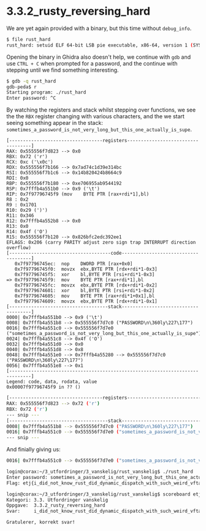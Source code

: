 # 3.3.2_rusty_reversing_hard
We are yet again provided with a binary, but this time without `debug_info`.
```sh
$ file rust_hard
rust_hard: setuid ELF 64-bit LSB pie executable, x86-64, version 1 (SYSV), dynamically linked, BuildID[sha1]=54fec6fc3b4190b65ea4c4cb6ae7f91bf7c48cb2, stripped
```

Opening the binary in Ghidra also doesn't help, we continue with `gdb` and use `CTRL + C` when prompted for a password, and the continue with stepping until we find something interesting.

```sh
$ gdb -q rust_hard
gdb-peda$ r
Starting program: ./rust_hard
Enter password: ^C
```

By watching the registers and stack whilst stepping over functions, we see the the `RBX` register changing with various characters, and the we start seeing something appear in the stack: `sometimes_a_password_is_not_very_long_but_this_one_actually_is_supe`. 

```
[----------------------------------registers-----------------------------------]
RAX: 0x555556f7d823 --> 0x0
RBX: 0x72 ('r')
RCX: 0xc ('\x0c')
RDX: 0x555556f7b166 --> 0x7ad74c1d39e314bc
RSI: 0x555556f7b1c6 --> 0x14b820424b8664c9
RDI: 0x0
RBP: 0x555556f7b180 --> 0xe706955ab9544192
RSP: 0x7fffb4a551b0 --> 0x9 ('\t')
RIP: 0x7f97796745f9 (mov    BYTE PTR [rax+rdi*1],bl)
R8 : 0x2
R9 : 0x1701
R10: 0x29 (')')
R11: 0x346
R12: 0x7fffb4a552b8 --> 0x0
R13: 0x0
R14: 0x4f ('O')
R15: 0x555556f7b120 --> 0x826bfc2edc392ee1
EFLAGS: 0x206 (carry PARITY adjust zero sign trap INTERRUPT direction overflow)
[-------------------------------------code-------------------------------------]
   0x7f97796745ec:	nop    DWORD PTR [rax+0x0]
   0x7f97796745f0:	movzx  ebx,BYTE PTR [rdx+rdi*1-0x3]
   0x7f97796745f5:	xor    bl,BYTE PTR [rsi+rdi*1-0x3]
=> 0x7f97796745f9:	mov    BYTE PTR [rax+rdi*1],bl
   0x7f97796745fc:	movzx  ebx,BYTE PTR [rdx+rdi*1-0x2]
   0x7f9779674601:	xor    bl,BYTE PTR [rsi+rdi*1-0x2]
   0x7f9779674605:	mov    BYTE PTR [rax+rdi*1+0x1],bl
   0x7f9779674609:	movzx  ebx,BYTE PTR [rdx+rdi*1-0x1]
[------------------------------------stack-------------------------------------]
0000| 0x7fffb4a551b0 --> 0x9 ('\t')
0008| 0x7fffb4a551b8 --> 0x555556f7d7c0 ("PASSWORD\n\360ly\227\177")
0016| 0x7fffb4a551c0 --> 0x555556f7d7e0 ("sometimes_a_password_is_not_very_long_but_this_one_actually_is_supe")
0024| 0x7fffb4a551c8 --> 0x4f ('O')
0032| 0x7fffb4a551d0 --> 0x0
0040| 0x7fffb4a551d8 --> 0x8
0048| 0x7fffb4a551e0 --> 0x7fffb4a55280 --> 0x555556f7d7c0 ("PASSWORD\n\360ly\227\177")
0056| 0x7fffb4a551e8 --> 0x1
[------------------------------------------------------------------------------]
Legend: code, data, rodata, value
0x00007f97796745f9 in ?? ()
```

```sh
[----------------------------------registers-----------------------------------]
RAX: 0x555556f7d823 --> 0x72 ('r')
RBX: 0x72 ('r')
--- snip ---
[------------------------------------stack-------------------------------------]
0008| 0x7fffb4a551b8 --> 0x555556f7d7c0 ("PASSWORD\n\360ly\227\177")
0016| 0x7fffb4a551c0 --> 0x555556f7d7e0 ("sometimes_a_password_is_not_very_long_but_this_one_actually_is_super")
--- snip ---
```

And finially giving us:

```sh
0016| 0x7fffb4a551c0 --> 0x555556f7d7e0 ("sometimes_a_password_is_not_very_long_but_this_one_actually_is_super_duper_long")

```

```sh
login@corax:~/3_utfordringer/3_vanskelig/rust_vanskelig$ ./rust_hard
Enter password: sometimes_a_password_is_not_very_long_but_this_one_actually_is_super_duper_long
Flag: etj{i_did_not_know_rust_did_dynamic_dispatch_with_such_weird_vftable_placement}
```

```sh
login@corax:~/3_utfordringer/3_vanskelig/rust_vanskelig$ scoreboard etj{i_did_not_know_rust_did_dynamic_dispatch_with_such_weird_vftable_placement}
Kategori: 3.3. Utfordringer vanskelig
Oppgave:  3.3.2_rusty_reversing_hard
Svar:     i_did_not_know_rust_did_dynamic_dispatch_with_such_weird_vftable_placement

Gratulerer, korrekt svar!
```
